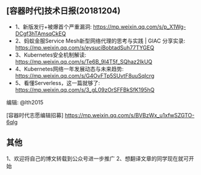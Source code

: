## [容器时代]技术日报(20181204)

- 1、新版发行+被爆首个严重漏洞: <https://mp.weixin.qq.com/s/p_X1Wg-DCgf3hTAmsqCkEQ>
- 2、蚂蚁金服Service Mesh新型网络代理的思考与实践 | GIAC 分享实录: <https://mp.weixin.qq.com/s/eysuciBobtadSuh77TYGEQ>
- 3、Kubernetes安全机制解读: <https://mp.weixin.qq.com/s/Te6B_9I4T5f_SQhaz2IkUQ>
- 4、Kubernetes网络一年发展动态与未来趋势: <https://mp.weixin.qq.com/s/G4OvFTp5SUvtF8uuSqIcrg>
- 5、看懂Serverless，这一篇就够了: <https://mp.weixin.qq.com/s/3_gL09zOrSFFBkSfK195hQ>

编辑: @lth2015

[容器时代志愿编辑招募] https://mp.weixin.qq.com/s/BVBzWx_u1xfwSZGTO-6qlg

## 其他
1、欢迎将自己的博文转载到公众号进一步推广
2、想翻译文章的同学现在就可开始
